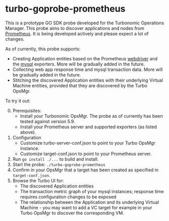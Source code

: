 # turbo-goprobe-prometheus

This is a prototype GO SDK probe developed for the Turbonomic Operations Manager.  This probe aims to discover
applications and nodes from [Prometheus](https://prometheus.io/).  It is being developed actively and please expect a
lot of changes.

As of currently, this probe supports:
* Creating Application entities based on the Prometheus [webdriver](https://github.com/mattbostock/webdriver_exporter)
and the [mysql](https://github.com/prometheus/mysqld_exporter) exporters.  More will be gradually added in the future.
* Collecting web app response time and mysql transaction data.  More will be gradually added in the future.
* Stitching the discovered Application entities with their underlying Virtual Machine entities, provided that they are
discovered by the Turbo OpsMgr.

To try it out:

0. Prerequisites:
   * Install your Turbonomic OpsMgr.  The probe as of currently has been tested against version 5.9.
   * Install your Prometheus server and supported exporters (as listed above).
1. Configuration
   * Customize turbo-server-conf.json to point to your Turbo OpsMgr instance.
   * Customize target-conf.json to point to your Prometheus server.
2. Run `go install ./...` to build and install.
3. Start the probe: `./turbo-goprobe-prometheus`
4. Confirm in your OpsMgr that a target has been created as specified in `target-conf.json`.
5. Browse the Turbo UI for:
   * The discovered Application entities
   * The transaction metric graph of your mysql instances; response time requires configuration changes to be exposed
   * The relationship between the Application and its underlying Virtual Machine - you may want to add a VC target for
  example in your Turbo OpsMgr to discover the corresponding VM.
